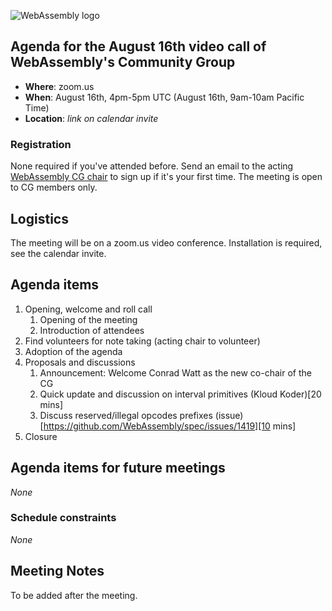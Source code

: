 ![WebAssembly logo](/images/WebAssembly.png)

## Agenda for the August 16th video call of WebAssembly's Community Group

- **Where**: zoom.us
- **When**: August 16th, 4pm-5pm UTC (August 16th, 9am-10am Pacific Time)
- **Location**: *link on calendar invite*

### Registration

None required if you've attended before. Send an email to the acting [WebAssembly CG chair](mailto:webassembly-cg-chair@chromium.org)
to sign up if it's your first time. The meeting is open to CG members only.

## Logistics

The meeting will be on a zoom.us video conference.
Installation is required, see the calendar invite.

## Agenda items

1. Opening, welcome and roll call
    1. Opening of the meeting
    1. Introduction of attendees
1. Find volunteers for note taking (acting chair to volunteer)
1. Adoption of the agenda
1. Proposals and discussions
    1. Announcement: Welcome Conrad Watt as the new co-chair of the CG
    1. Quick update and discussion on interval primitives (Kloud Koder)[20 mins]
    1. Discuss reserved/illegal opcodes prefixes (issue)[https://github.com/WebAssembly/spec/issues/1419][10 mins]
3. Closure

## Agenda items for future meetings

*None*

### Schedule constraints

*None*

## Meeting Notes

To be added after the meeting.
